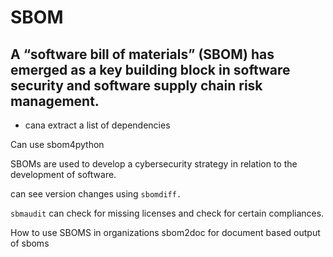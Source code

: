 # SBOM

A “software bill of materials” (SBOM) has emerged as a key building block in software security and software supply chain risk management.
- 

- cana extract a list of dependencies 

Can use sbom4python

SBOMs are used to develop a cybersecurity strategy in relation to the development of software. 

can see version changes using `sbomdiff.` 

`sbmaudit` can check for missing licenses and check for certain compliances.

How to use SBOMS in organizations
sbom2doc for document based output of sboms

